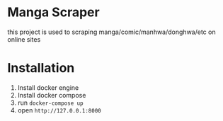 # Manga Scraper
this project is used to scraping manga/comic/manhwa/donghwa/etc on online sites

# Installation
1. Install docker engine
2. Install docker compose
3. run `docker-compose up`
4. open `http://127.0.0.1:8000`
